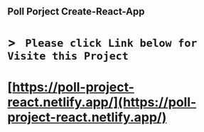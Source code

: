 ##  Poll Porject Create-React-App

 

# > ``` Please click Link below for  Visite this Project```  
# [https://poll-project-react.netlify.app/](https://poll-project-react.netlify.app/)
